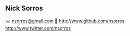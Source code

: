 ## Nick Sorros

:envelope: nsorros@gmail.com
:octopus: http://www.github.com/nsorros
http://www.twitter.com/nsorros
